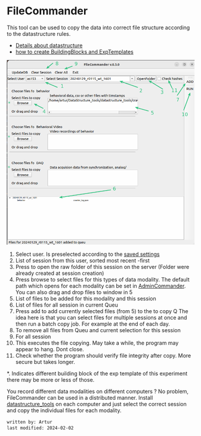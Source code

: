 # FileCommander
This tool can be used to copy the data into correct file structure according to the datastructure rules.

- [Details about datastructure](../datastructure_documentation/datastructure.md)
- [how to create BuildingBlocks and ExpTemplates](AdminCommander.md#building-blocks-of-datastructure)

![filecommander.png](../images/filecommander.png)

1. Select user. Is preselected according to the [saved settings](AdminCommander.md#user-specific-config)
2. List of session from this user, sorted most recent -first
3. Press to open the raw folder of this session on the server (Folder were already created at session creation)
4. Press browse to select files for this types of data modality. The default path which opens for each modality can 
be set in [AdminCommander](AdminCommander.md#user-specific-config). You can also drag and drop files to window in 5
5. List of files to be added for this modality and this session
6. List of files for all session in current Queu
7. Press add to add currently selected files (from 5) to the to copy Q
The idea here is that you can select files for multiple sessions at once and then run a batch copy job. For example at the end of each day.
8. To remove all files from Queu and current selection for this session
9. For all session
10. This executes the file copying. May take a while, the program may appear to hang. Dont close.
11. Check whether the program should verify file integrity after copy. More secure but takes longer.

*. Indicates different building block of the exp template of this experiment there may be more or less of those.

You record different data modalities on different computers ? No problem, FileCommander can be used in a distributed manner.
Install [datastructure_tools](../gui_documentation/installation.md) on each computer and just select the correct session and copy the individual files for each modality.

~~~~
written by: Artur
last modified: 2024-02-02
~~~~